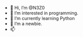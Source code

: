 - 👋 Hi, I’m @N3Z0
- 👀 I’m interested in programming.
- 🌱 I’m currently learning Python
- 💞️ I’m a newbie.
- 📫 

<!---
N3Z0/N3Z0 is a ✨ special ✨ repository because its `README.md` (this file) appears on your GitHub profile.
You can click the Preview link to take a look at your changes.
--->
